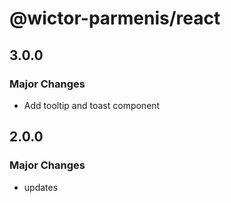 # @wictor-parmenis/react

## 3.0.0

### Major Changes

- Add tooltip and toast component

## 2.0.0

### Major Changes

- updates

